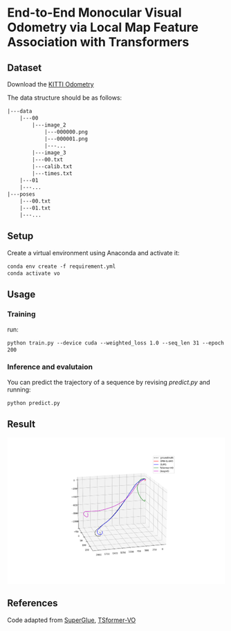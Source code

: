 # End-to-End Monocular Visual Odometry via Local Map Feature Association with Transformers
## Dataset
Download the [KITTI Odometry](https://www.cvlibs.net/datasets/kitti/eval_odometry.php)  
   
The data structure should be as follows:
  
    |---data
        |---00
            |---image_2
                |---000000.png
                |---000001.png
                |---...
            |---image_3
            |---00.txt
            |---calib.txt
            |---times.txt
        |---01
        |---...
    |---poses
        |---00.txt
        |---01.txt
        |---...


## Setup
Create a virtual environment using Anaconda and activate it:
  
    conda env create -f requirement.yml
    conda activate vo

## Usage
### Training
run:

    python train.py --device cuda --weighted_loss 1.0 --seq_len 31 --epoch 200
  
### Inference and  evalutaion
You can predict the trajectory of a sequence by revising *predict.py* and running:

    python predict.py

## Result
![](https://github.com/pandapple/visual-odometry/blob/main/IMG/seq_01_all2.png)

## References
Code adapted from [SuperGlue](https://github.com/magicleap/SuperGluePretrainedNetwork), [TSformer-VO](https://github.com/aofrancani/TSformer-VO)
